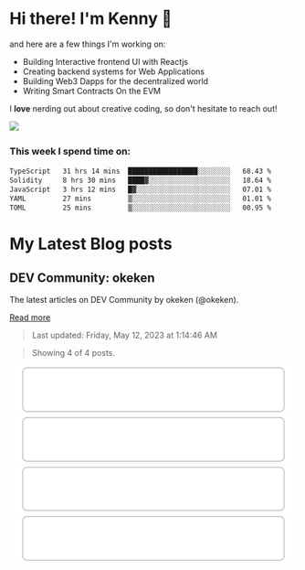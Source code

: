 # Hi there! I'm Kenny :cowboy_hat_face:

and here are a few things I'm working on:

- Building Interactive frontend UI with Reactjs
- Creating backend systems for Web Applications
- Building Web3 Dapps for the decentralized world
- Writing Smart Contracts On the EVM

I **love** nerding out about creative coding, so don't hesitate to reach out!

<img height="180em" src="https://github-readme-stats.vercel.app/api?username=okeken&show_icons=true&hide_border=true&&count_private=true&include_all_commits=true" />

### This week I spend time on:

<!--START_SECTION:waka-->

```text
TypeScript   31 hrs 14 mins  █████████████████░░░░░░░░   68.43 %
Solidity     8 hrs 30 mins   ████▓░░░░░░░░░░░░░░░░░░░░   18.64 %
JavaScript   3 hrs 12 mins   █▓░░░░░░░░░░░░░░░░░░░░░░░   07.01 %
YAML         27 mins         ▒░░░░░░░░░░░░░░░░░░░░░░░░   01.01 %
TOML         25 mins         ▒░░░░░░░░░░░░░░░░░░░░░░░░   00.95 %
```

<!--END_SECTION:waka-->


# My Latest Blog posts

<!-- blog-post-list:start -->
## DEV Community\: okeken

The latest articles on DEV Community by okeken \(@okeken\).

[Read more](https://dev.to/okeken)
> Last updated: Friday, May 12, 2023 at 1:14:46 AM

> Showing 4 of 4 posts.

[![Javascript to know for Reactjs](https://raw.githubusercontent.com/okeken/okeken/main/blog-post-list-output/DEV_Community__okeken/Javascript_to_know_for_Reactjs.svg)](https://dev.to/okeken/javascript-to-know-for-reactjs-5e34)
[![How to create an admin panel in React JS - Part 2](https://raw.githubusercontent.com/okeken/okeken/main/blog-post-list-output/DEV_Community__okeken/How_to_create_an_admin_panel_in_React_JS_-_Part_2.svg)](https://dev.to/okeken/how-to-create-an-admin-panel-in-react-js-part-2-3j9)
[![How to create an admin panel in React JS- Part 1](https://raw.githubusercontent.com/okeken/okeken/main/blog-post-list-output/DEV_Community__okeken/How_to_create_an_admin_panel_in_React_JS-_Part_1.svg)](https://dev.to/okeken/how-to-create-an-admin-panel-in-react-js-26d6)
[![Getting Started With Reactjs - For Complete Newbie](https://raw.githubusercontent.com/okeken/okeken/main/blog-post-list-output/DEV_Community__okeken/Getting_Started_With_Reactjs_-_For_Complete_Newbie.svg)](https://dev.to/okeken/getting-started-with-reactjs-for-complete-newbie-4dl4)


<!-- blog-post-list:end -->
